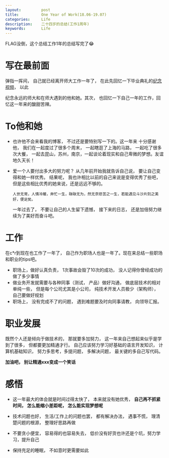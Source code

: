 ```yaml
---
layout:     	post
title:      	One Year of Work(18.06-19.07)
categories: 	Life
description:   	二十四岁的总结(工作1周年)
keywords: 		Life
---
```


FLAG没倒，这个总结工作1年的总结写完了😂

# 写在最前面

弹指一挥间， 自己就已经离开师大工作一年了， 在此先回忆一下毕业典礼的[纪念视频](https://v.qq.com/x/page/r07033y27si.html)， 以此

纪念永远的师大和在师大遇到的他和她。其次， 也回忆一下自己一年的工作，回忆这一年来的酸甜苦辣。

# To他和她

- 也许他不会来看我的博客， 不过还是要特别写一下的。这一年来 十分感谢他， 我们在一起度过了很多个周末， 一起瞎逛了上海的马路， 一起吃了很多次大餐， 一起去昆山，苏州，南京，一起谈论着现实和自己卑微的梦想。友谊地久天长！

- 爱一个人要付出多大的努力呢？ 从几年前开始我就告诉自己说， 要让自己变得和她一样优秀。 结果呢， 我也许相比以前的自己来说是变得优秀了些吧， 但是这些相比优秀的她来说，还是远远不够的。

  ```
  人世无常，人情冷暖，奔忙一生，碌碌无为，然无奈悲苦之一生，若能遇见斗沙片刻之美好，便足矣。
  ```

  一年过去了， 不要让自己的人生留下遗憾， 接下来的日志， 还是加倍努力继续为了美好而奋斗吧。

# 工作

在c*r到现在也工作了一年了， 自己作为职场人也是一年了。现在来总结一些职场和职业的tips吧。

- 职场上，做好认真负责， 1次事故会毁了10次的成功， 没人记得你曾经成功的做了多少事情
- 做业务开发就需要与各种同事（测试， 产品）做好沟通， 做底层技术的相对单纯一些， 但是每个公司尤其是小公司， 纯技术开发人员极少（架构师）， 自己要做好规划
- 职场上， 没有完成不了的问题， 遇到难题要及时向同事请教， 向领导汇报。

# 职业发展

既然个人还是倾向于做技术的， 那就要多加努力， 这一年来自己想起来似乎是学到了很多， 但都要更加精通才行。 自己应该努力学习好基础的语言开发知识， 计算机基础知识， 努力多思考，多提问题， 多解决问题， 最关键的多自己写代码。

**加油吧， 别让精通xxx变成一个笑话**

# 感悟

- 这一年最大的体会就是时间过得太快了， 本来就没有她优秀， **自己再不抓紧时间， 怎么能缩小差距呢， 怎么能实现梦想呢**

- 技术问题也好， 生活/工作上的问题也罢， 都有解决办法， 遇事不慌， 理清楚问题的根源， 整理好思路再做

- 不要贪小便宜， 容易得的也容易失去， 低价没有好货也许还是个坑，努力学习，提升自己

- 保持充足的睡眠， 不如意时更需要如此

  